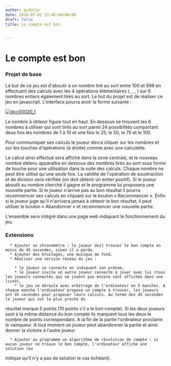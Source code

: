 ```yaml
---
author: qu3nt1n
date: 2016-07-02 13:40:44+00:00
draft: false
title: Le compte est bon


---
```


# Le compte est bon




### Projet de base


Le but de ce jeu est d'aboutir à un nombre tiré au sort entre 100 et 999 en effectuant des calculs avec les 4 opérations élémentaires (, , , ) sur 6 nombres entiers également tirés au sort.
Le but du projet est de réaliser ce jeu en javascript. L'interface pourra avoir la forme suivante :



[![doc00020_1](http://qkzk.xyz/wp-content/uploads/2016/07/doc00020_1.jpeg)
](http://qkzk.xyz/wp-content/uploads/2016/07/doc00020_1.jpeg)




Le nombre à obtenir figure tout en haut. En dessous se trouvent les 6 nombres à utiliser qui sont tirés au sort parmi 24 possibilités comportant
deux fois les nombres de 1 à 10 et une fois le 25, le 50, le 75 et le 100.



Pour communiquer ses calculs le joueur devra cliquer sur les nombres et sur les touches d'opérations (à droite) comme avec une calculette.



Le calcul ainsi effectué sera affiché dans la zone centrale, et le nouveau nombre obtenu apparaîtra en dessous des nombres tirés au sort sous forme
de touche pour une utilisation dans la suite des calculs. Chaque nombre ne peut être utilisé qu'une seule fois. La validité de l'opération de soustraction et de division
sera vérifiée (on doit obtenir un entier positif). Si le joueur aboutit au nombre cherché il gagne et le programme lui proposera une nouvelle partie. Si le joueur n'arrive pas au bon résultat il pourra recommencer ses calculs en cliquant sur le bouton « Recommencer ». Enfin
si le joueur juge qu'il n'arrivera jamais à obtenir le bon résultat, il peut utiliser le bouton « Abandonner » et recommencer une nouvelle partie.



L'ensemble sera intégré dans une page web indiquant le fonctionnement du jeu.





### Extensions








 	  * Ajouter un chronomètre : le joueur doit trouver le bon compte en moins de 45 secondes, sinon il a perdu.
 	  * Ajouter des bruitages, une musique de fond.
 	  * Réaliser une version réseau du jeu :

 	    * le joueur se connecte en indiquant son prénom,
 	    * le joueur invite un autre joueur connecté à jouer avec lui (tous les joueurs connectés qui ne jouent pas encore sont affichés dans une liste),
 	    * le jeu se déroule avec arbitrage de l'ordinateur en 5 manches. A chaque manche l'ordinateur propose un compte à trouver, les joueurs ont 45 secondes pour proposer leurs calculs. Au terme des 45 secondes le joueur qui est le plus proche du
résultat marque 5 points (10 points s'il a le bon compte). Si les deux joueurs sont à la même distance du bon compte ils marquent tous les deux
le nombre de points correspondant. A la fin de la partie l'ordinateur proclame le vainqueur. A tout moment un joueur
peut abandonner la partie et ainsi donner la victoire à l'autre joueur.


 	  * Ajouter au programme un algorithme de résolution de compte : si aucun joueur ne trouve le bon compte, l'ordinateur affiche une solution (ou
indique qu'il n'y a pas de solution le cas échéant).

